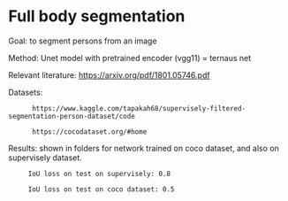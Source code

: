 # Full body segmentation

Goal: to segment persons from an image 


Method: Unet model with pretrained encoder (vgg11) = ternaus net


Relevant literature: https://arxiv.org/pdf/1801.05746.pdf


Datasets: 

          https://www.kaggle.com/tapakah68/supervisely-filtered-segmentation-person-dataset/code

          https://cocodataset.org/#home
          
          
Results: shown in folders for network trained on coco dataset, and also on supervisely dataset. 

         IoU loss on test on supervisely: 0.8
         
         IoU loss on test on coco dataset: 0.5
